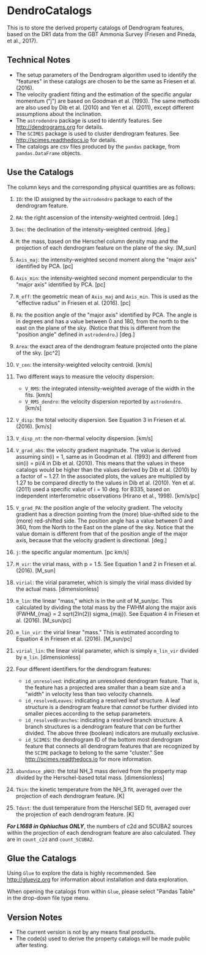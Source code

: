 # DendroCatalogs
This is to store the derived property catalogs of Dendrogram features, based on the DR1 data from the GBT Ammonia Survey (Friesen and Pineda, et al., 2017).

## Technical Notes
* The setup parameters of the Dendrogram algorithm used to identify the "features" in these catalogs are chosen to be the same as Friesen et al. (2016).
* The velocity gradient fitting and the estimation of the specific angular momentum ("j") are based on Goodman et al. (1993).  The same methods are also used by Dib et al. (2010) and Yen et al. (2011), except different assumptions about the inclination.
* The `astrodendro` package is used to identify features.  See http://dendrograms.org for details.
* The `SCIMES` package is used to cluster dendrogram features.  See http://scimes.readthedocs.io for details.
* The catalogs are csv files produced by the `pandas` package, from `pandas.DataFrame` objects.

## Use the Catalogs
The column keys and the corresponding physical quantities are as follows:

1. `ID`: the ID assigned by the `astrodendro` package to each of the dendrogram feature.
2. `RA`: the right ascension of the intensity-weighted centroid. [deg.]
3. `Dec`: the declination of the intensity-weighted centroid. [deg.]
4. `M`: the mass, based on the Herschel column density map and the projection of each dendrogram feature on the plane of the sky. [M_sun]
5. `Axis_maj`: the intensity-weighted second moment along the "major axis" identified by PCA. [pc]
6. `Axis_min`: the intensity-weighted second moment perpendicular to the "major axis" identified by PCA. [pc]
7. `R_eff`: the geometric mean of `Axis_maj` and `Axis_min`.  This is used as the "effective radius" in Friesen et al. (2016). [pc]
8. `PA`: the position angle of the "major axis" identified by PCA.  The angle is in degrees and has a value between 0 and 180, from the north to the east on the plane of the sky. (Notice that this is different from the "position angle" defined in `astrodendro`.) [deg.]
9. `Area`: the exact area of the dendrogram feature projected onto the plane of the sky. [pc^2]
10. `V_cen`: the intensity-weighted velocity centroid. [km/s]
11. Two different ways to measure the velocity dispersion:

	* `V_RMS`: the integrated intensity-weighted average of the width in the fits. [km/s]
	* `V_RMS_dendro`: the velocity dispersion reported by `astrodendro`. [km/s]

12. `V_disp`: the total velocity dispersion.  See Equation 3 in Friesen et al. (2016). [km/s]
13. `V_disp_nt`: the non-thermal velocity dispersion. [km/s]
14. `V_grad_abs`: the velocity gradient magnitude.  The value is derived assuming sin(i) = 1, same as in Goodman et al. (1993) and different from sin(i) = pi/4 in Dib et al. (2010).  This means that the values in these catalogs would be higher than the values derived by Dib et al. (2010) by a factor of ~ 1.27.  In the associated plots, the values are multiplied by 1.27 to be compared directly to the values in Dib et al. (2010).  Yen et al. (2011) used a specific value of i = 10 deg. for B335, based on independent interferometric observations (Hirano et al., 1998). [km/s/pc]
15. `V_grad_PA`: the position angle of the velocity gradient.  The velocity gradient has a direction pointing from the (more) blue-shifted side to the (more) red-shifted side.  The position angle has a value between 0 and 360, from the North to the East on the plane of the sky.  Notice that the value domain is different from that of the position angle of the major axis, because that the velocity gradient is directional. [deg.]
16. `j`: the specific angular momentum. [pc km/s]
17. `M_vir`: the virial mass, with p = 1.5.  See Equation 1 and 2 in Friesen et al. (2016). [M_sun]
18. `virial`: the virial parameter, which is simply the virial mass divided by the actual mass. [dimensionless]
19. `m_lin`: the linear "mass," which is in the unit of M_sun/pc.  This calculated by dividing the total mass by the FWHM along the major axis (FWHM_{maj} = 2 sqrt(2ln(2)) sigma_{maj}).  See Equation 4 in Friesen et al. (2016). [M_sun/pc]
20. `m_lin_vir`: the virial linear "mass."  This is estimated according to Equation 4 in Friesen et al. (2016). [M_sun/pc]
21. `virial_lin`: the linear virial parameter, which is simply `m_lin_vir` divided by `m_lin`. [dimensionless]
22. Four different identifiers for the dendrogram features:

	* `id_unresolved`: indicating an unresolved dendrogram feature.  That is, the feature has a projected area smaller than a beam size and a "width" in velocity less than two velocity channels.
	* `id_resolvedLeaves`: indicating a resolved leaf structure.  A leaf structure is a dendrogram feature that *cannot* be further divided into smaller pieces according to the setup parameters.
	* `id_resolvedBranches`: indicating a resolved branch structure.  A branch structures is a dendrogram feature that *can* be further divided.  The above three (boolean) indicators are mutually exclusive.
	* `id_SCIMES`: the dendrogram ID of the bottom most dendrogram feature that connects all dendrogram features that are recognized by the `SCIME` package to belong to the same "cluster."  See http://scimes.readthedocs.io for more information.

23. `abundance_pNH3`: the total NH_3 mass derived from the property map divided by the Herschel-based total mass. [dimensionless]
24. `Tkin`: the kinetic temperature from the NH_3 fit, averaged over the projection of each dendrogram feature. [K]
25. `Tdust`: the dust temperature from the Herschel SED fit, averaged over the projection of each dendrogram feature. [K]

***For L1688 in Ophiuchus ONLY***, the numbers of c2d and SCUBA2 sources within the projection of each dendrogram feature are also calculated.  They are in `count_c2d` and `count_SCUBA2`.

## Glue the Catalogs
Using `Glue` to explore the data is highly recommended.  See http://glueviz.org for information about installation and data exploration.

When opening the catalogs from within `Glue`, please select "Pandas Table" in the drop-down file type menu.

## Version Notes
* The current version is not by any means final products.
* The code(s) used to derive the property catalogs will be made public after testing.
